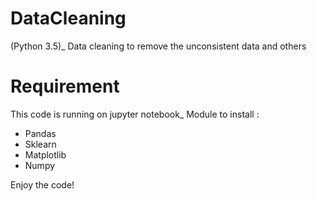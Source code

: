 # DataCleaning
(Python 3.5)_
Data cleaning to remove the unconsistent data and others

# Requirement
This code is running on jupyter notebook_
Module to install :
- Pandas
- Sklearn
- Matplotlib
- Numpy

Enjoy the code!
